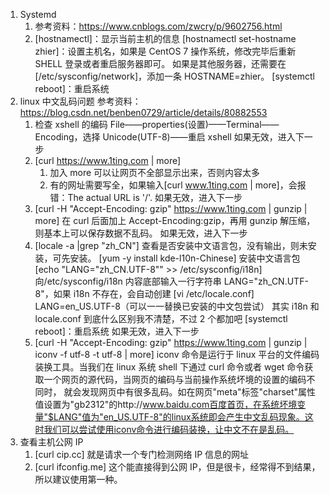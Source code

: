 1. Systemd
   1. 参考资料：https://www.cnblogs.com/zwcry/p/9602756.html
   2. [hostnamectl]：显示当前主机的信息
      [hostnamectl set-hostname zhier]：设置主机名，如果是 CentOS 7 操作系统，修改完毕后重新 SHELL 登录或者重启服务器即可。
      如果是其他服务器，还需要在[/etc/sysconfig/network]，添加一条 HOSTNAME=zhier。
      [systemctl reboot]：重启系统
2. linux 中文乱码问题
   参考资料：https://blog.csdn.net/benben0729/article/details/80882553
   1. 检查 xshell 的编码
      File——properties(设置)——Terminal——Encoding，选择 Unicode(UTF-8)——重启 xshell
      如果无效，进入下一步
   2. [curl https://www.1ting.com | more]
      1. 加入 more 可以让网页不全部显示出来，否则内容太多
      2. 有的网址需要写全，如果输入[curl www.1ting.com | more]，会报错：The actual URL is '/'.
         如果无效，进入下一步
   3. [curl -H "Accept-Encoding: gzip" https://www.1ting.com | gunzip | more]
      在 curl 后面加上 Accept-Encoding:gzip，再用 gunzip 解压缩，则基本上可以保存数据不乱码。
      如果无效，进入下一步
   4. [locale -a |grep "zh_CN"]
      查看是否安装中文语言包，没有输出，则未安装，可先安装。
      [yum -y install kde-l10n-Chinese]
      安装中文语言包
      [echo "LANG="zh_CN.UTF-8"" >> /etc/sysconfig/i18n]
      向/etc/sysconfig/i18n 内容底部输入一行字符串 LANG="zh_CN.UTF-8"，如果 i18n 不存在，会自动创建
      [vi /etc/locale.conf]
      LANG=en_US.UTF-8（可以一一替换已安装的中文包尝试）
      其实 i18n 和 locale.conf 到底什么区别我不清楚，不过 2 个都加吧
      [systemctl reboot]：重启系统
      如果无效，进入下一步
   5. [curl -H "Accept-Encoding: gzip" https://www.1ting.com | gunzip | iconv -f utf-8 -t utf-8 | more]
      iconv 命令是运行于 linux 平台的文件编码装换工具。当我们在 linux 系统 shell 下通过 curl 命令或者 wget 命令获取一个网页的源代码，当网页的编码与当前操作系统坏境的设置的编码不同时，
      就会发现网页中有很多乱码。如在网页"meta"标签"charset"属性值设置为"gb2312"的http://www.baidu.com百度首页，在系统坏境变量"$LANG"值为"en_US.UTF-8"的linux系统即会产生中文乱码现象。这时我们可以尝试使用iconv命令进行编码装换，让中文不在是乱码。
3. 查看主机公网 IP
   1. [curl cip.cc]
      就是请求一个专门检测网络 IP 信息的网址
   2. [curl ifconfig.me]
      这个能直接得到公网 IP，但是很卡，经常得不到结果，所以建议使用第一种。
